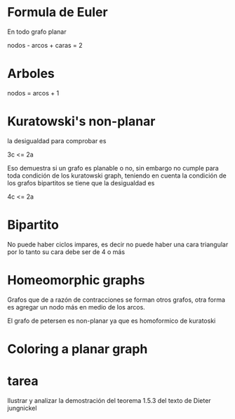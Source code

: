 # Formula de Euler
En todo grafo planar

nodos - arcos + caras = 2


# Arboles
nodos = arcos + 1

# Kuratowski's non-planar

la desigualdad para comprobar es

3c <= 2a

Eso demuestra si un grafo es planable o no, sin embargo no cumple para toda condición de los kuratowski graph, teniendo en cuenta la condición de los grafos bipartitos se tiene que la desigualdad es

4c <= 2a


# Bipartito
No puede haber ciclos impares, es decir no puede haber una cara triangular por lo tanto su cara debe ser de 4 o más


# Homeomorphic graphs
Grafos que de a razón de contracciones se forman otros grafos, otra forma es agregar un nodo más en medio de los arcos.

El grafo de petersen es non-planar ya que es homoformico de kuratoski

#  Coloring a planar graph

# tarea

Ilustrar y analizar la demostración del teorema 1.5.3 del texto de Dieter jungnickel